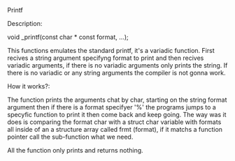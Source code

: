 Printf

Description: 

void _printf(const char * const format, ...);

This functions emulates the standard printf, it's a variadic function. 
First recives a string argument specifyng format to print and then recives 
variadic arguments, if there is no variadic arguments only prints the string.
If there is no variadic or any string arguments the compiler is not gonna work.

How it works?:

The function prints the arguments chat by char, starting on the string format argument
then if there is a format specifyer '%' the programs jumps to a specyfic function to print it
then come back and keep going. The way was it does is comparing the format char with a struct
char variable with formats all inside of an a structure array called frmt (format), if it matchs 
a function pointer call the sub-function what we need. 

All the function only prints and returns nothing.
